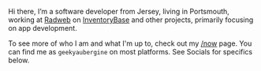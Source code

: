 Hi there, I’m a software developer from Jersey, living in Portsmouth, working at [Radweb](https://radweb.co.uk) on [InventoryBase](https://inventorybase.co.uk) and other projects, primarily focusing on app development.

To see more of who I am and what I'm up to, check out my [/now](https://zoeaubert.me/now) page. You can find me as `geekyaubergine` on most platforms. See Socials for specifics below.